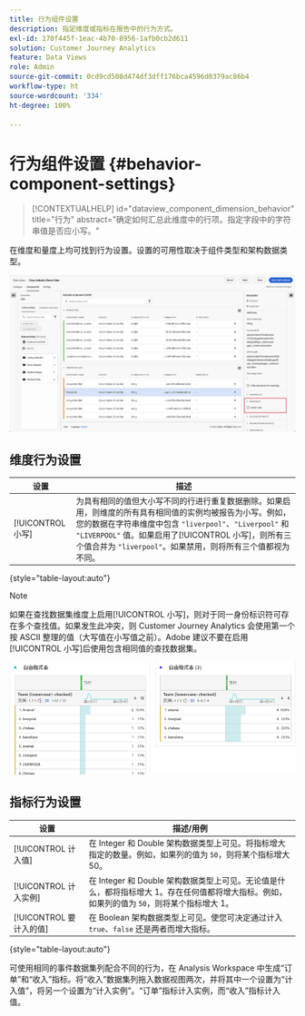 ```yaml
---
title: 行为组件设置
description: 指定维度或指标在报告中的行为方式。
exl-id: 170f445f-1eac-4b70-8956-1afb0cb2d611
solution: Customer Journey Analytics
feature: Data Views
role: Admin
source-git-commit: 0cd9cd508d474df3dff176bca4596d0379ac86b4
workflow-type: ht
source-wordcount: '334'
ht-degree: 100%

---
```


# 行为组件设置 {#behavior-component-settings}

<!-- markdownlint-disable MD034 -->

>[!CONTEXTUALHELP]
>id="dataview_component_dimension_behavior"
>title="行为"
>abstract="确定如何汇总此维度中的行项。指定字段中的字符串值是否应小写。"

<!-- markdownlint-enable MD034 -->


在维度和量度上均可找到行为设置。设置的可用性取决于组件类型和架构数据类型。

![行为设置](../assets/behavior-settings.png)

## 维度行为设置

| 设置 | 描述 |
| --- | --- |
| [!UICONTROL 小写] | 为具有相同的值但大小写不同的行进行重复数据删除。如果启用，则维度的所有具有相同值的实例均被报告为小写。例如，您的数据在字符串维度中包含 `"liverpool"`、`"Liverpool"` 和 `"LIVERPOOL"` 值。如果启用了[!UICONTROL 小写]，则所有三个值合并为 `"liverpool"`。如果禁用，则将所有三个值都视为不同。 |

{style="table-layout:auto"}

>[!NOTE]
>
>如果在查找数据集维度上启用[!UICONTROL 小写]，则对于同一身份标识符可存在多个查找值。如果发生此冲突，则 Customer Journey Analytics 会使用第一个按 ASCII 整理的值（大写值在小写值之前）。Adobe 建议不要在启用[!UICONTROL 小写]后使用包含相同值的查找数据集。

![区分大小写的维度](../assets/case-sens-workspace.png)

## 指标行为设置

| 设置 | 描述/用例 |
| --- | --- |
| [!UICONTROL 计入值] | 在 Integer 和 Double 架构数据类型上可见。将指标增大指定的数量。例如，如果列的值为 `50`，则将某个指标增大 50。 |
| [!UICONTROL 计入实例] | 在 Integer 和 Double 架构数据类型上可见。无论值是什么，都将指标增大 1。存在任何值都将增大指标。例如，如果列的值为 `50`，则将某个指标增大 1。 |
| [!UICONTROL 要计入的值] | 在 Boolean 架构数据类型上可见。使您可决定通过计入 `true`、`false` 还是两者而增大指标。 |

{style="table-layout:auto"}

可使用相同的事件数据集列配合不同的行为，在 Analysis Workspace 中生成“订单”和“收入”指标。将“收入”数据集列拖入数据视图两次，并将其中一个设置为“计入值”，将另一个设置为“计入实例”。“订单”指标计入实例，而“收入”指标计入值。
